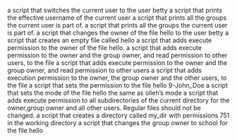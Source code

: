 a script that switches the current user to the user betty
a script that prints the effective username of the current user
a script that prints all the groups the current user is part of.
a script that prints all the groups the current user is part of.
a script that changes the owner of the file hello to the user betty
 a script that creates an empty file called hello
a script that adds execute permission to the owner of the file hello.
 a script that adds execute permission to the owner and the group owner, and read permission to other users, to the file
a script that adds execute permission to the owner and the group owner, and read permission to other users
a script that adds execution permission to the owner, the group owner and the other users, to the file 
a script that sets the permission to the file hello
9-John_Doe
a script that sets the mode of the file hello the same as olleh’s mode
a script that adds execute permission to all subdirectories of the current directory for the owner,group owner and all other users. Regular files should not be changed.
a script that creates a directory called my_dir with permissions 751 in the working directory
 a script that changes the group owner to school for the file hello

